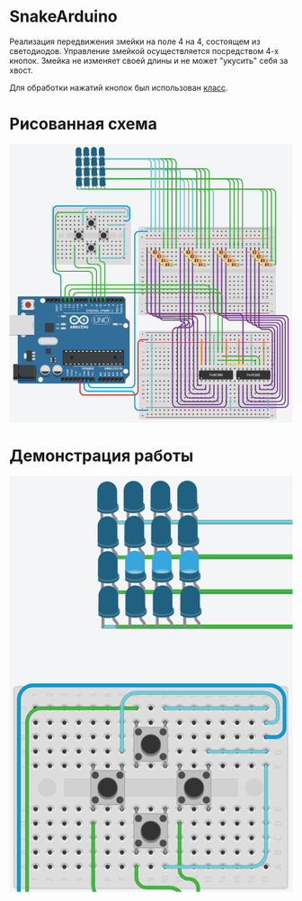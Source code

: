 # SnakeArduino

Реализация передвижения змейки на поле 4 на 4, состоящем из светодиодов. Управление змейкой осуществляется посредством 4-х кнопок. Змейка не изменяет своей длины и не может "укусить" себя за хвост.

Для обработки нажатий кнопок был использован [класс](https://github.com/roman656/Button).

# Рисованная схема
![Рисованная схема](https://github.com/roman656/SnakeArduino/blob/main/Scheme.png)

# Демонстрация работы
![Демонстрация работы](https://github.com/roman656/SnakeArduino/blob/main/SnakeDemo.png)
